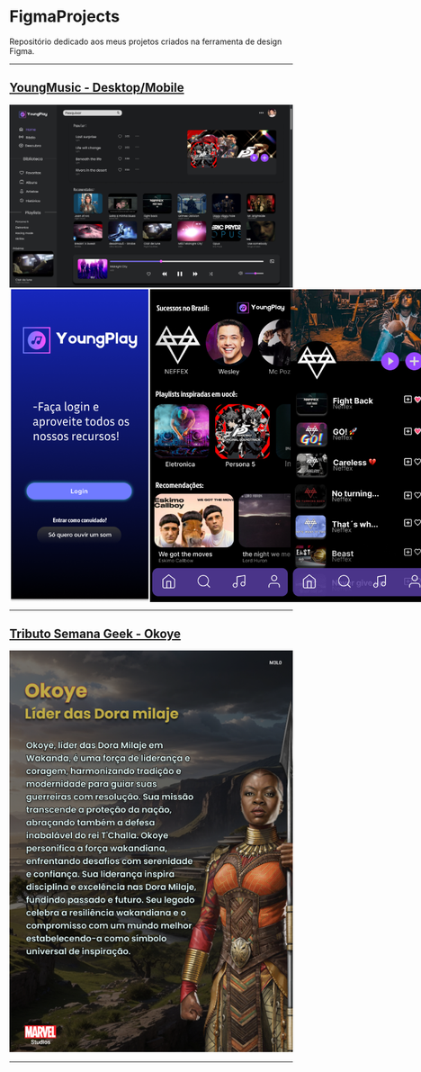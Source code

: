 # FigmaProjects
Repositório dedicado aos meus projetos criados na ferramenta de design Figma.
<hr>

<h2> <a href="https://www.figma.com/file/fkyNpbKMMlHTyx0Sqenr6l/YoungPlayer?type=design&node-id=0-1&mode=design">YoungMusic - Desktop/Mobile</a></h2>

<img src="https://github.com/GustavoMeloFn/FigmaProjects/blob/main/Projetos/YoungMusic/MacBook%20Pro%2016_%20-%201.png" alt="Imagem 1" width="900">


<div style="display: flex;">
  <img src="https://github.com/GustavoMeloFn/FigmaProjects/blob/main/Projetos/YoungMusic/Android%20Large%20-%201.png" width="250">    
  <img src="https://github.com/GustavoMeloFn/FigmaProjects/blob/main/Projetos/YoungMusic/Android%20Large%20-%202.png" width="250">    
  <img src="https://github.com/GustavoMeloFn/FigmaProjects/blob/main/Projetos/YoungMusic/Android%20Large%20-%208.png" width="250">
</div>

<hr>

<h2> <a href="https://www.figma.com/file/qeGxlLwYOfIvcHUhz9CthX/Semana-Geek---Okoye?type=design&node-id=0-1&mode=design&t=dsMCm1BYNsnfBaTO-0">Tributo Semana Geek - Okoye</a></h2>

<img src="https://github.com/GustavoMeloFn/FigmaProjects/blob/main/Projetos/SemanaGeek/A4%20-%201.png" width="700">

<hr>




